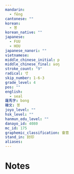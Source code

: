 ```yaml
---
mandarin:
  - fēng
cantonese: ""
korean:
  - 봉
korean_native: ""
japanese:
  - FUU
  - HOU
japanese_nanori: ""
vietnamese:
middle_chinese_initial: p
middle_chinese_final: ɨoŋ
stroke_count: "9"
radical: 寸
skip_number: 1-6-3
grade_level: 4
pos: ""
english:
  - seal
羅馬字: bong
韓文: 봉
joyo_level: ""
hsk_level: ""
hanmun_edu_level: ""
danayo_id: 4080
mc_id: 175
graphemic_classification: 會意
stand_in: 封印
aliases:
---
```


# Notes
